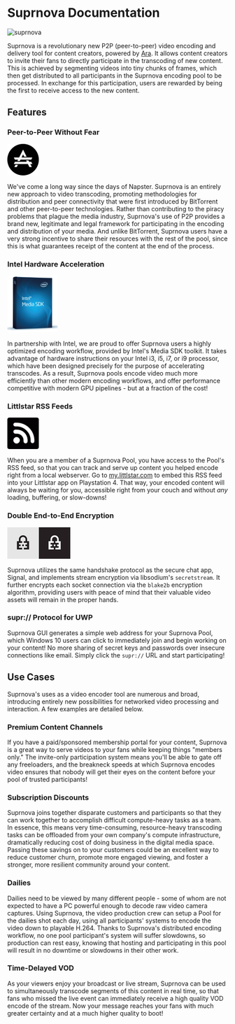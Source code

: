 # Suprnova Documentation

![suprnova](http://lims.littlstar.com/streamData/splash.png "Suprnova Logo")

Suprnova is a revolutionary new P2P (peer-to-peer) video encoding and delivery tool for content creators, powered by [Ara](https://ara.one/). It allows content creators to invite their fans to directly participate in the transcoding of new content. This is achieved by segmenting videos into tiny chunks of frames, which then get distributed to all participants in the Suprnova encoding pool to be processed. In exchange for this participation, users are rewarded by being the first to receive access to the new content.

## Features

### Peer-to-Peer Without Fear

![ara](images/ara.png "Ara")

We've come a long way since the days of Napster. Suprnova is an entirely new approach to video transcoding, promoting methodologies for distribution and peer connectivity that were first introduced by BitTorrent and other peer-to-peer technologies. Rather than contributing to the piracy problems that plague the media industry, Suprnova's use of P2P provides a brand new, legitimate and legal framework for participating in the encoding and distribution of your media. And unlike BitTorrent,
Suprnova users have a very strong incentive to share their resources with the rest of the pool, since this is what guarantees receipt of the content at the end of the process.

### Intel Hardware Acceleration

![intel](images/mediasdk.png "Intel Media SDK")

In partnership with Intel, we are proud to offer Suprnova users a highly optimized encoding workflow, provided by Intel's Media SDK toolkit. It takes advantage of hardware instructions on your Intel i3, i5, i7, or i9 processor, which have been designed precisely for the purpose of accelerating transcodes. As a result, Suprnova pools encode video much more efficiently than other modern encoding workflows, and offer performance competitive with modern GPU pipelines - but at a fraction of
the cost!

### Littlstar RSS Feeds

![rss](images/rss.png "RSS Feed")

When you are a member of a Suprnova Pool, you have access to the Pool's RSS feed, so that you can track and serve up content you helped encode right from a local webserver. Go to [my.littlstar.com](https://my.littlstar.com) to embed this RSS feed into your Littlstar app on Playstation 4. That way, your encoded content will always be waiting for you, accessible right from your couch and without *any* loading, buffering, or slow-downs!

### Double End-to-End Encryption

![e2e](images/e2e.png "End to End Squared")

Suprnova utilizes the same handshake protocol as the secure chat app, Signal, and implements stream encryption via libsodium's `secretstream`. It further encrypts each socket connection via the `blake2b` encryption algorithm, providing users with peace of mind that their valuable video assets will remain in the proper hands.

### supr:// Protocol for UWP

Suprnova GUI generates a simple web address for your Suprnova Pool, which Windows 10 users can click to immediately join and begin working on your content! No more sharing of secret keys and passwords over insecure connections like email. Simply click the `supr://` URL and start participating!

## Use Cases

Suprnova's uses as a video encoder tool are numerous and broad, introducing entirely new possibilities for networked video processing and interaction. A few examples are detailed below.

### Premium Content Channels

If you have a paid/sponsored membership portal for your content, Suprnova is a great way to serve videos to your fans while keeping things "members only." The invite-only participation system means you'll be able to gate off any freeloaders, and the breakneck speeds at which Suprnova encodes video ensures that nobody will get their eyes on the content before your pool of trusted participants!

### Subscription Discounts

Suprnova joins together disparate customers and participants so that they can work together to accomplish difficult compute-heavy tasks as a team. In essence, this means very time-consuming, resource-heavy transcoding tasks can be offloaded from your own company's compute infrastructure, dramatically reducing cost of doing business in the digital media space. Passing these savings on to your customers could be an excellent way to reduce customer churn, promote more engaged viewing, and foster
a stronger, more resilient community around your content.

### Dailies

Dailies need to be viewed by many different people - some of whom are not expected to have a PC powerful enough to decode raw video camera captures. Using Suprnova, the video production crew can setup a Pool for the dailies shot each day, using all participants' systems to encode the video down to playable H.264. Thanks to Suprnova's distributed encoding workflow, no one pool participant's system will suffer slowdowns, so production can rest easy, knowing that hosting and participating
in this pool will result in no downtime or slowdowns in their other work.

### Time-Delayed VOD

As your viewers enjoy your broadcast or live stream, Suprnova can be used to simultaneously transcode segments of this content in real time, so that fans who missed the live event can immediately receive a high quality VOD encode of the stream. Now your message reaches your fans with much greater certainty and at a much higher quality to boot!
